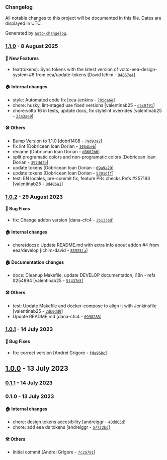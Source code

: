 ### Changelog

All notable changes to this project will be documented in this file. Dates are displayed in UTC.

Generated by [`auto-changelog`](https://github.com/CookPete/auto-changelog).

### [1.1.0](https://github.com/eea/volto-design-tokens/compare/1.0.2...1.1.0) - 8 August 2025

#### :rocket: New Features

- feat(tokens): Sync tokens with the latest version of volto-eea-design-system  #6 from eea/update-tokens [David Ichim - [`94867e4`](https://github.com/eea/volto-design-tokens/commit/94867e420d1595574310d995fee048d4ba819e84)]

#### :house: Internal changes

- style: Automated code fix [eea-jenkins - [`795da6e`](https://github.com/eea/volto-design-tokens/commit/795da6e5af0dc81e7eb3e292a4e6c43f5284da4e)]
- chore: husky, lint-staged use fixed versions [valentinab25 - [`d5c8f91`](https://github.com/eea/volto-design-tokens/commit/d5c8f9110d3e806ff89c5030503e6263f4e7cac1)]
- chore:volto 16 in tests, update docs, fix stylelint overrides [valentinab25 - [`23a3ae9`](https://github.com/eea/volto-design-tokens/commit/23a3ae9ed0ca323126d2685175603552a690e50b)]

#### :hammer_and_wrench: Others

- Bump Version to 1.1.0 [dobri1408 - [`79d93a2`](https://github.com/eea/volto-design-tokens/commit/79d93a21938416fc31d5a6df6547ecf177883522)]
- fix lint [Dobricean Ioan Dorian - [`105dbeb`](https://github.com/eea/volto-design-tokens/commit/105dbeb2479cd3ebb77fac50b5b5685ee7f919c9)]
- rename [Dobricean Ioan Dorian - [`d8602b6`](https://github.com/eea/volto-design-tokens/commit/d8602b6dbffbed5431e6355abac41bc5174bc05f)]
- split programatic colors and non-programatic colors [Dobricean Ioan Dorian - [`397ddfb`](https://github.com/eea/volto-design-tokens/commit/397ddfb1773e00a36000be9c509001b2ef83c277)]
- update tokens [Dobricean Ioan Dorian - [`09a9a29`](https://github.com/eea/volto-design-tokens/commit/09a9a29c0fae310021b2c157a9819e516448022c)]
- update tokens [Dobricean Ioan Dorian - [`5301dff`](https://github.com/eea/volto-design-tokens/commit/5301dff94035a6407a4a1a0d563ce29a7e2225eb)]
- test: EN locales, pre-commit fix, feature PRs checks Refs #257193 [valentinab25 - [`8d486a1`](https://github.com/eea/volto-design-tokens/commit/8d486a1739cc3239c163c75795361402ad175daf)]
### [1.0.2](https://github.com/eea/volto-design-tokens/compare/1.0.1...1.0.2) - 29 August 2023

#### :bug: Bug Fixes

- fix: Change addon version [dana-cfc4 - [`251336d`](https://github.com/eea/volto-design-tokens/commit/251336daf9220cce0e86e603b61cfc9a2da5fd31)]

#### :house: Internal changes

- chore(docs): Update README.md with extra info about addon #4 from eea/develop [ichim-david - [`85925fa`](https://github.com/eea/volto-design-tokens/commit/85925fa05e0018b822ef91580fd5117c5a684c43)]

#### :house: Documentation changes

- docs: Cleanup Makefile, update DEVELOP documentation, i18n - refs #254894 [valentinab25 - [`5f437df`](https://github.com/eea/volto-design-tokens/commit/5f437df519d995eec1574078c7b323f229c0e4dd)]

#### :hammer_and_wrench: Others

- test: Update Makefile and docker-compose to align it with Jenkinsfile [valentinab25 - [`2db0dd0`](https://github.com/eea/volto-design-tokens/commit/2db0dd011ffdbbf9fb5649e7fae5c8f8e9c36e7a)]
- Update README.md [dana-cfc4 - [`0998283`](https://github.com/eea/volto-design-tokens/commit/09982830041c2a0aff4207bcacbc597efc9e6d1a)]
### [1.0.1](https://github.com/eea/volto-design-tokens/compare/1.0.0...1.0.1) - 14 July 2023

#### :bug: Bug Fixes

- fix: correct version [Andrei Grigore - [`fde968c`](https://github.com/eea/volto-design-tokens/commit/fde968ca0c8c0417958d03021fbff3b8a91396a9)]

## [1.0.0](https://github.com/eea/volto-design-tokens/compare/0.1.1...1.0.0) - 13 July 2023

### [0.1.1](https://github.com/eea/volto-design-tokens/compare/0.1.0...0.1.1) - 14 July 2023

### 0.1.0 - 13 July 2023

#### :house: Internal changes

- chore: design tokens accesibility [andreiggr - [`40dd05d`](https://github.com/eea/volto-design-tokens/commit/40dd05d6c33a839b32c1aac6a6cb157e786d6f08)]
- chore: add eea ds tokens [andreiggr - [`57722bd`](https://github.com/eea/volto-design-tokens/commit/57722bdc91149b7656f4776917af5ad15505b7de)]

#### :hammer_and_wrench: Others

- Initial commit [Andrei Grigore - [`7c2a781`](https://github.com/eea/volto-design-tokens/commit/7c2a78154a5adf5b06dffb422c53aea7cc2e0adb)]
